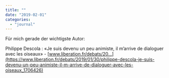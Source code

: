 ```yaml
---
title: ""
date: "2019-02-01"
categories: 
  - "journal"
---
```


Für mich gerade der wichtigste Autor:

Philippe Descola : «Je suis devenu un peu animiste, il m’arrive de dialoguer avec les oiseaux» - [www.liberation.fr/debats/20...](https://www.liberation.fr/debats/2019/01/30/philippe-descola-je-suis-devenu-un-peu-animiste-il-m-arrive-de-dialoguer-avec-les-oiseaux_1706426)
